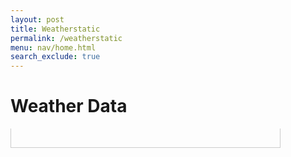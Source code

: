 ```yaml
---
layout: post
title: Weatherstatic
permalink: /weatherstatic
menu: nav/home.html
search_exclude: true
---
```


<style>
  /* Basic styling for the tabs and content */
  .tabs {
    margin-bottom: 10px;
  }
  .tab {
    display: inline-block;
    padding: 10px 15px;
    margin-right: 5px;
    background-color: #eee;
    cursor: pointer;
    border-radius: 4px 4px 0 0;
  }
  .tab.active {
    background-color: #ccc;
    font-weight: bold;
  }
  .content-section {
    border: 1px solid #ccc;
    border-top: none;
    padding: 15px;
    max-width: 400px;
  }
  .city-content {
    display: none;
  }
  .city-content.active {
    display: block;
  }
</style>

<div id="weatherApp">
  <h1>Weather Data</h1>
  <div class="tabs" id="tabs"></div>
  <div class="content-section" id="contentSection"></div>
</div>

<script>
// Change the URL if your backend runs on a different address
const API_URL = "http://127.0.0.1:8887/weather";

fetch(API_URL)
  .then((response) => response.json())
  .then((data) => {
    createTabs(data);
  })
  .catch((error) => {
    console.error("Error fetching weather data:", error);
  });

function createTabs(weatherData) {
  const tabsContainer = document.getElementById("tabs");
  const contentSection = document.getElementById("contentSection");
  let firstTab = true;

  // For each city in the weather data
  Object.keys(weatherData).forEach((cityKey) => {
    const cityInfo = weatherData[cityKey];

    // Create the clickable tab
    const tabButton = document.createElement("div");
    tabButton.className = "tab";
    tabButton.textContent = cityInfo.name;
    tabsContainer.appendChild(tabButton);

    // Create the city content div
    const cityContent = document.createElement("div");
    cityContent.className = "city-content";
    cityContent.innerHTML = `
      <h2>${cityInfo.name}</h2>
      <p><strong>Temperature:</strong> ${cityInfo.temperature}</p>
      <p><strong>Feels Like:</strong> ${cityInfo.feelslike}</p>
      <p><strong>Humidity:</strong> ${cityInfo.humidity}</p>
      <p><strong>Pressure:</strong> ${cityInfo.pressure}</p>
      <p><strong>Wind Speed:</strong> ${cityInfo.windspeed}</p>
      <p><strong>Wind Direction:</strong> ${cityInfo.winddirection}</p>
    `;
    contentSection.appendChild(cityContent);

    // Activate the first tab by default
    if (firstTab) {
      tabButton.classList.add("active");
      cityContent.classList.add("active");
      firstTab = false;
    }

    // When the tab is clicked, show the corresponding city content
    tabButton.addEventListener("click", () => {
      document.querySelectorAll(".tab").forEach((t) => t.classList.remove("active"));
      document.querySelectorAll(".city-content").forEach((c) => c.classList.remove("active"));

      tabButton.classList.add("active");
      cityContent.classList.add("active");
    });
  });
}
</script>